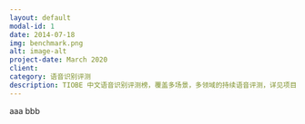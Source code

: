 ```yaml
---
layout: default
modal-id: 1
date: 2014-07-18
img: benchmark.png
alt: image-alt
project-date: March 2020
client: 
category: 语音识别评测
description: TIOBE 中文语音识别评测榜，覆盖多场景，多领域的持续语音评测，详见项目网站 tiobe.speechio.ai
---
```

aaa
bbb